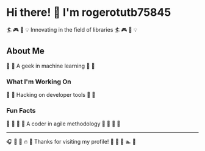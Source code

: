 # Hi there! 👋 I'm rogerotutb75845

🏄 🎮 🎯 💡 Innovating in the field of libraries 🏄 🎮 🎯 💡

## About Me
🚴 🥊 A geek in machine learning 🚴 🥊

### What I'm Working On
🚵 🎣 Hacking on developer tools 🚵 🎣

### Fun Facts
🥁 🎵 🛶 🎱 A coder in agile methodology 🥁 🎵 🛶 🎱

---
🎧 🏒 🥋 🔥 🎷 Thanks for visiting my profile! 🎻 🎤 🌺 🏊 🥊
